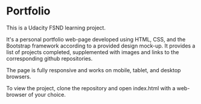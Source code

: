 # Portfolio
This is a Udacity FSND learning project.

It's a personal portfolio web-page developed using HTML, CSS, and the Bootstrap framework according to a provided design mock-up. It provides a list of projects completed, supplemented with images and links to the corresponding github repositories.

The page is fully responsive and works on mobile, tablet, and desktop browsers.

To view the project, clone the repository and open index.html with a web-browser of your choice.
